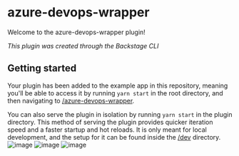# azure-devops-wrapper

Welcome to the azure-devops-wrapper plugin!

_This plugin was created through the Backstage CLI_

## Getting started

Your plugin has been added to the example app in this repository, meaning you'll be able to access it by running `yarn start` in the root directory, and then navigating to [/azure-devops-wrapper](http://localhost:3000/azure-devops-wrapper).

You can also serve the plugin in isolation by running `yarn start` in the plugin directory.
This method of serving the plugin provides quicker iteration speed and a faster startup and hot reloads.
It is only meant for local development, and the setup for it can be found inside the [/dev](./dev) directory.
![image](https://github.com/vrabbi-tap/tdp-plugin-wrappers/assets/48493016/55b0cac4-9968-472e-81b7-cfe8bffc5253)
![image](https://github.com/vrabbi-tap/tdp-plugin-wrappers/assets/48493016/4b40f978-0f3c-49f4-8634-f09f085f6c7d)
![image](https://github.com/vrabbi-tap/tdp-plugin-wrappers/assets/48493016/0ecc8e50-f05f-4f03-a11c-0bfd58f68fa9)


